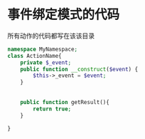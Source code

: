 # 事件绑定模式的代码 
所有动作的代码都写在该该目录

```php
namespace MyNamespace;
class ActionName{
    private $_event;
    public function __construct($event) {
        $this->_event = $event;
    }
    
    
    public function getResult(){
        return true;
    }

}
```